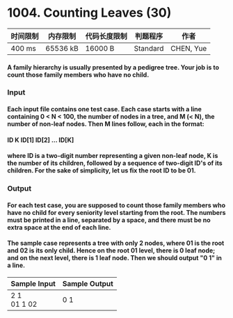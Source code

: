 # 1004. Counting Leaves (30)

<table>
<thead>
<th>时间限制</th><th>内存限制</th><th>代码长度限制</th><th>判题程序</th><th>作者</th>
</thead>
<tbody>
<tr><td>400 ms</td><td>65536 kB</td><td>16000 B</td><td>Standard</td><td>CHEN, Yue</td></tr></tbody>
</table>

#### A family hierarchy is usually presented by a pedigree tree. Your job is to count those family members who have no child.

### Input

#### Each input file contains one test case. Each case starts with a line containing 0 < N < 100, the number of nodes in a tree, and M (< N), the number of non-leaf nodes. Then M lines follow, each in the format:
#### ID K ID[1] ID[2] ... ID[K]
#### where ID is a two-digit number representing a given non-leaf node, K is the number of its children, followed by a sequence of two-digit ID's of its children. For the sake of simplicity, let us fix the root ID to be 01.

### Output

#### For each test case, you are supposed to count those family members who have no child for every seniority level starting from the root. The numbers must be printed in a line, separated by a space, and there must be no extra space at the end of each line.  
#### The sample case represents a tree with only 2 nodes, where 01 is the root and 02 is its only child. Hence on the root 01 level, there is 0 leaf node; and on the next level, there is 1 leaf node. Then we should output "0 1" in a line.

<table>
<thead>
<th>Sample Input</th><th>Sample Output</th>
</thead>
<tbody>
<tr><td>2 1<br/>01 1 02</td><td>0 1</td></tr></tbody>
</table>